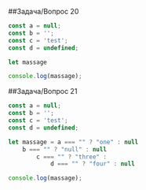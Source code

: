 ##Задача/Вопрос 20

```js
const a = null;
const b = '';
const c = 'test';
const d = undefined;

let massage 

console.log(massage);
```

##Задача/Вопрос 21

```js
const a = null;
const b = '';
const c = 'test';
const d = undefined;

let massage = a === "" ? "one" : null
    b === "" ? "null" : null
        c === "" ? "three" :
            d === "" ? "four" : null

console.log(massage);
```
